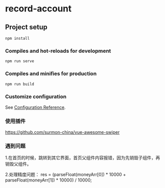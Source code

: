 # record-account

## Project setup
```
npm install
```

### Compiles and hot-reloads for development
```
npm run serve
```

### Compiles and minifies for production
```
npm run build
```

### Customize configuration
See [Configuration Reference](https://cli.vuejs.org/config/).


### 使用插件
https://github.com/surmon-china/vue-awesome-swiper

### 遇到问题
1.在首页的时候，跳转到其它界面，首页父组件内容报错，因为先销毁子组件，再销毁父组件。

2.处理精度问题：
    res = (parseFloat(moneyArr[0]) * 10000 + parseFloat(moneyArr[1]) * 10000) / 10000;